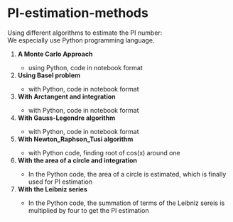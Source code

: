 # PI-estimation-methods
Using different algorithms to estimate the PI number:
<br>We especially use Python programming language.
<ol><li><b> A Monte Carlo Approach</b></li>
  <ul>
  <li>using Python, code in notebook format</li>
  </ul>
  <li><b> Using Basel problem</b></li>
  <ul>
  <li>with Python, code in notebook format</li>
  </ul>
<li><b> With Arctangent and integration</b></li>
  <ul>
  <li>with Python, code in notebook format</li>
  </ul>
<li><b> With Gauss-Legendre algorithm</b></li>
  <ul>
  <li>with Python, code in notebook format</li>
  </ul>
<li><b> With Newton_Raphson_Tusi algorithm</b></li>
  <ul>
  <li>with Python code, finding root of cos(x) around one</li>
  </ul>
<li><b> With the area of a circle and integration</b></li>
  <ul>
  <li>In the Python code, the area of a circle is estimated, which is finally used for PI estimation</li>
  </ul>
<li><b> With the Leibniz series</b></li>
  <ul>
  <li>In the Python code, the summation of terms of the Leibniz sereis is multiplied by four to get the PI estimation</li>
  </ul>
</ol>
